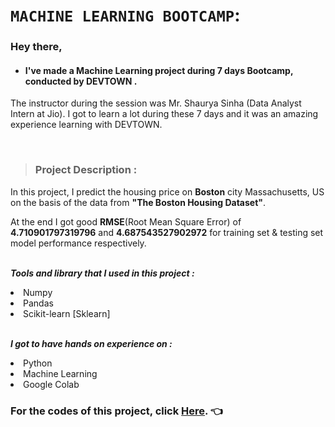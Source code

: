 # `MACHINE LEARNING BOOTCAMP`:
### Hey there, 
- #### I've made a Machine Learning project during 7 days Bootcamp, conducted by <b> DEVTOWN </b>. 
The instructor during the session was Mr. Shaurya Sinha (Data Analyst Intern at Jio). I got to 
learn a lot during these 7 days and it was an amazing experience learning with DEVTOWN.

</br>

>### Project Description :

In this project, I predict the housing price on <b>Boston</b> city Massachusetts, US on the basis of the data from <b>"The Boston Housing Dataset"</b>.

At the end I got good <b>RMSE</b>(Root Mean Square Error) of <b>4.710901797319796</b> and <b>4.687543527902972</b> for training set & testing set model performance respectively.

<br>***Tools and library that I used in this project :***
<li>Numpy
<li>Pandas
<li>Scikit-learn [Sklearn]

<br>***I got to have hands on experience on :***
<li>Python
<li>Machine Learning
<li>Google Colab

</br>

### For the codes of this project, click [Here](https://github.com/GirijaShankarPanda/DevTown_Machine_Learning_project/blob/main/Girija_Shankar_Panda.ipynb). :point_left:
